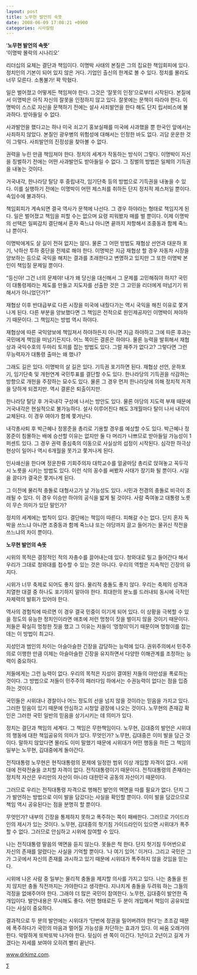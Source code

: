 ```yaml
---
layout: post
title: 노무현 발언의 속뜻
date: 2008-06-09 17:08:21 +0900
categories: 시사칼럼
---
```

‘**노무현 발언의 속뜻’**  
‘이명박 몰락의 시나리오’

리더십의 요체는 결단과 책임이다. 이명박 사태의 본질은 그의 집요한 책임회피에 있다. 정치인의 기본이 되어 있지 않은 거다. 기업인 출신의 한계로 볼 수 있다. 정치를 몰라도 너무 모른다. 소통불가! 꽉 막혔다. 

일은 벌어졌고 어떻게든 책임져야 한다. 그것은 ‘잘못의 인정’으로부터 시작된다. 본질에서 이명박은 아직 자신의 잘못을 인정하지 않고 있다. 잘못에는 문책이 따라야 한다. 이명박이 스스로 자신을 문책하기 전에는 설사 사죄발언을 한다 해도 단지 립서비스에 불과하다. 받아들일 수 없다.

사과발언을 했다고는 하나 미국 쇠고기 홍보실패를 미국에 사과했을 뿐 한국인 앞에서는 사죄하지 않았다. 본질인 광우병의 위험성에 대해서는 인정한 바도 없다. 괴담 운운한 것이 그렇다. 사죄발언의 진정성을 찾아볼 수 없다. 

권력을 누린 만큼 책임져야 한다. 정치의 세계가 작동하는 방식이 그렇다. 이명박이 자신을 징벌하기 전에는 어떤 사과발언도 받아들일 수 없다. 그 징벌의 방법은 일체의 기득권을 내놓는 것이다. 

거국내각, 한나라당 탈당 후 중립내각, 임기단축 등의 방법으로 기득권을 내놓을 수 있다. 이를 실행하기 전에는 이명박이 어떤 제스처를 취하든 단지 정치적 제스처일 뿐이다. 속임수에 불과하다. 

책임회피가 계속되면 결국 역사가 문책에 나선다. 그 경우 하야라는 형태로 책임지게 된다. 일은 벌어졌고 책임을 피할 수는 없으며 요령 피워봤자 매를 벌 뿐이다. 이제 이명박의 선택은 일찌감치 결단해서 혼자 죽느냐 아니면 끝까지 저항해서 조중동과 함께 죽느냐 뿐이다. 

이명박에게도 살 길이 전혀 없지는 않다. 물론 그 어떤 방법도 재협상 선언과 대운하 포기, 낙하산 투하 중단을 전제로 해야 한다. 이명박은 지금 재협상 할 경우 자동차 시장을 양보하는 등으로 국익을 해치는 결과를 초래한다고 변명하고 있지만 그 또한 이명박 본인이 책임질 문제일 뿐이다. 

“등신아! 그건 너의 문제야! 내가 왜 당신을 대신해서 그 문제를 고민해줘야 하지? 국민이 대통령제라는 제도를 만들고 지도자를 선출한 것은 그 고민을 리더에게 떠넘기기 위해서가 아니었던가?”

재협상 이후 반대급부로 다른 시장을 미국에 내줬다가는 역시 국익을 해친 이유로 쫓겨나게 된다. 다른 부분을 양보했다면 그 책임은 전적으로 원인제공자인 이명박이 져야하기 때문이다. 그 책임지는 방법 역시 하야다.

재협상에 따른 국익양보에 책임져서 하야하든지 아니면 지금 하야하고 그에 따른 후과는 국민에게 책임을 떠넘기든지다. 어느 쪽이든 결론은 하야다. 물론 능력을 발휘해서 재협상과 국익수호의 두마리 토끼를 잡는 방법도 있다. 그럴 재주가 없다고? 그렇다면 그런 무능력자가 대통령 출마는 왜 했나?

그래도 길은 있다. 이명박의 살 길은 있다. 기득권 포기하면 된다. 재협상 선언, 운하포기, 임기단축 및 개헌연계 국민투표를 결단할 수도 있다. 한나라당의 기득권을 삭감하는 방향으로 개헌을 주장하는 묘수도 있다. 물론 그 경우 먼저 한나라당에 의해 정치적 저격을 당하게 되겠지만. 역시 결론은 퇴출이지만.

한나라당 탈당 후 거국내각 구성에 나서는 방안도 있다. 물론 야당의 지도력 부재 때문에 거국내각은 현실적으로 불가능하다. 설사 이루어진다 해도 3개월마다 탈이 나서 내각이 교체된다. 이 경우 여야가 함께 쫓겨난다. 

내각총사퇴 후 박근혜나 정몽준을 총리로 기용할 경우를 예상할 수도 있다. 박근혜나 정몽준이 침몰하는 배에 승선할 이유는 없지만 둘 다 머리가 나쁘므로 받아들일 가능성이 1퍼센트 있다. 그 경우 권력 중심축의 이동으로 사실상의 섭정이 시작된다. 심각한 하극상 현상이 일어나 역시 6개월을 못가고 쫓겨나게 된다. 

인사쇄신을 한다며 정운찬류 기회주의자 대학교수를 얼굴마담 총리로 앉혀놓고 꼭두각시 노릇을 시키는 방법도 있다. 이런 식의 꽁수를 써봤자 사태가 장기화 될 뿐이다. 시일을 끌다가 결국은 쫓겨나게 된다. 

그 이전에 물리적 충돌로 대형사고가 날 가능성도 있다. 시민과 전경의 충돌로 비극이 초래될 수 있다. 이 경우 이승만 하야의 공식을 밟게 될 것이다. 사람 죽여놓고 대통령 노릇이 무슨 의미가 있단 말인가?

정치의 세계에는 법칙이 있다. 결단에는 책임이 따른다. 피해갈 수는 없다. 단지 혼자 독박을 쓰느냐 아니면 조중동과 함께 죽느냐 또는 야당까지 끌고 들어가는 물귀신 작전을 쓰느냐의 차이 뿐이다. 



**노무현 발언의 속뜻**

시위의 목적은 결정적인 적의 자충수를 끌어내는데 있다. 청와대로 밀고 들어간다 해서 우리가 그대로 청와대를 접수할 수 있는 것은 아니다. 우리의 역할은 지속적인 긴장의 유지다. 

시위가 너무 축제로 되어도 좋지 않다. 물리적 충돌도 좋지 않다. 우리는 축제의 성격과 치열한 대결 중 하나도 포기하지 말아야 한다. 최대한의 분노를 드러내되 동시에 극적인 자제력의 발휘가 있어야 한다. 

역사의 경험칙에 따르면 이 경우 결국 민중이 이기게 되어 있다. 이 상황을 극복할 수 있을 정도의 유능한 정치인이라면 애초에 저런 멍청이 짓을 벌이지 않을 것이기 때문이다. 저들은 확실히 멍청한 짓을 했고 그 이유는 저들이 ‘멍청이’이기 때문이며 멍청이를 잡는데는 이 방법이 최고다. 

지성인과 범인의 차이는 아슬아슬한 긴장을 감당하는 능력에 있다. 권위주의에서 민주주의로 이행한 만큼 이제는 아슬아슬한 긴장을 유지하면서 다양한 이해관계를 조정하는 능력이 중요하다.

저들에게는 그런 능력이 없다. 우리의 목적은 지성이 결여된 저들의 야만성을 폭로하는 것이다. 그 방법으로 저들이 민주주의 패러다임 하에서는 수권능력이 없다는 점을 입증하는 것이다. 

국민들은 시위대나 경찰이나 어느 정도의 선을 넘지 않을 것이라는 믿음을 가지고 있다. 그러한 믿음이 있기 때문에 안심하고 시청앞 광장에 나오는 것이다. 노무현의 존재감 확인은 그러한 국민 일반의 믿음을 상기시키는 데 의미가 있다. 

정치는 결단과 책임의 세계다. 그 책임은 무한책임이다. 노무현, 김대중의 발언은 시위대의 행동에 대한 책임공유의 의미가 있다. 무엇인가? 노무현, 김대중은 이미 발을 담근 것이다. 말하지 않았다면 몰라도 이미 말했기 때문에 시위대가 어떤 행동을 하든 그 책임의 일부는 노무현, 김대중에게 돌아간다.

전직대통령 노무현은 현직대통령의 문제에 일정한 범위 이상 개입할 자격이 없다. 시위대에 전략전술을 코치할 자격이 없다. 전직대통령이기 때문이다. 전직대통령의 존재라는 정치적 자산은 우리만의 자산이 아니라 대한민국 공동의 자산이기 때문이다. 

그러므로 우리는 전직대통령 자격으로 행해진 발언의 액면을 따를 필요가 없다. 단지 그가 발언하는 방법으로 이미 발을 담갔다는 사실을 확인할 뿐이다. 이미 발을 담갔으므로 책임 역시 공유된다는 점을 분명히 할 뿐이다. 

무엇인가? 내부의 긴장을 통제하지 못하고 폭주하는 쪽이 패배한다. 그러므로 가이드라인의 제시가 있는 것이다. 노무현, 김대중의 헛기침 가이드라인이 있으면 시위대가 폭주할 수 없다. 그러므로 안심하고 시위에 참여할 수 있다. 

나는 전직대통령 말씀의 액면을 듣지 않는다. 못들은 척 한다. 단지 헛기침 두어번으로 자신의 존재를 알렸다는 사실을 기억할 뿐이다. ‘나 여기 있어.’ 이거다. 그리고 국민은 그가 그곳에서 자신의 존재를 과시하고 있기 때문에 시위대가 폭주하지 않을 것임을 믿는다. 

시위에 나온 사람 중 일부는 물리적 충돌을 제지할 의사를 가지고 있다. 나는 충돌을 원치 않지만 충돌 직전까지는 가야한다고 생각한다. 지나치게 충돌을 두려워 하는 그들의 걱정을 없애주어야 한다. 그래야 더 많은 국민이 참여한다. 노무현, 김대중이 발언한 즉 개입이다. 발언내용은 무시해도 좋다. 어떤 형태로든 두 분이 개입해서 책임이 공유되었다는 사실이 중요하다. 

결과적으로 두 분의 발언에는 시위대가 ‘단번에 정권을 밀어버려야 한다’는 초조감 때문에 폭주하다가 국민의 마음과 멀어질 가능성을 차단하는 효과가 있다. 이 싸움 오래가야 한다. 악랄하게 또박또박 나가야 한다. 뒷심이 센 쪽이 이긴다. 1년이고 2년이고 길게 가겠다는 자세를 보여야 오히려 빨리 끝난다. 

www.drkimz.com.

∑